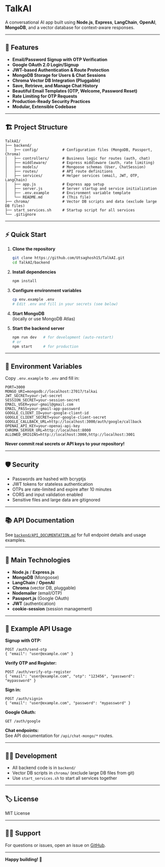 # TalkAI

A conversational AI app built using **Node.js**, **Express**, **LangChain**, **OpenAI**, **MongoDB**, and a vector database for context-aware responses.

---

## 🚀 Features

- **Email/Password Signup with OTP Verification**
- **Google OAuth 2.0 Login/Signup**
- **JWT-based Authentication & Route Protection**
- **MongoDB Storage for Users & Chat Sessions**
- **Chroma Vector DB Integration (Pluggable)**
- **Save, Retrieve, and Manage Chat History**
- **Beautiful Email Templates (OTP, Welcome, Password Reset)**
- **Rate Limiting for OTP Requests**
- **Production-Ready Security Practices**
- **Modular, Extensible Codebase**

---

## 🏗️ Project Structure

```
TalkAI/
├── backend/
│   ├── config/           # Configuration files (MongoDB, Passport, Chroma)
│   ├── controllers/      # Business logic for routes (auth, chat)
│   ├── middleware/       # Express middleware (auth, rate limiting)
│   ├── models/           # Mongoose schemas (User, ChatSession)
│   ├── routes/           # API route definitions
│   ├── services/         # Helper services (email, JWT, OTP, LangChain)
│   ├── app.js            # Express app setup
│   ├── server.js         # Server startup and service initialization
│   ├── .env.example      # Environment variable template
│   └── README.md         # (This file)
├── chroma/               # Vector DB scripts and data (exclude large DB files)
├── start_services.sh     # Startup script for all services
└── .gitignore
```

---

## ⚡ Quick Start

1. **Clone the repository**
   ```bash
   git clone https://github.com/Utsaghosh15/TalkAI.git
   cd TalkAI/backend
   ```

2. **Install dependencies**
   ```bash
   npm install
   ```

3. **Configure environment variables**
   ```bash
   cp env.example .env
   # Edit .env and fill in your secrets (see below)
   ```

4. **Start MongoDB**  
   (locally or use MongoDB Atlas)

5. **Start the backend server**
   ```bash
   npm run dev   # for development (auto-restart)
   # or
   npm start     # for production
   ```

---

## 🔑 Environment Variables

Copy `.env.example` to `.env` and fill in:

```env
PORT=3000
MONGO_URI=mongodb://localhost:27017/talkai
JWT_SECRET=your-jwt-secret
SESSION_SECRET=your-session-secret
EMAIL_USER=your-gmail@gmail.com
EMAIL_PASS=your-gmail-app-password
GOOGLE_CLIENT_ID=your-google-client-id
GOOGLE_CLIENT_SECRET=your-google-client-secret
GOOGLE_CALLBACK_URL=http://localhost:3000/auth/google/callback
OPENAI_API_KEY=your-openai-api-key
CHROMA_SERVER_URL=http://localhost:8000
ALLOWED_ORIGINS=http://localhost:3000,http://localhost:3001
```

**Never commit real secrets or API keys to your repository!**

---

## 🛡️ Security

- Passwords are hashed with bcryptjs
- JWT tokens for stateless authentication
- OTPs are rate-limited and expire after 10 minutes
- CORS and input validation enabled
- Sensitive files and large data are gitignored

---

## 📚 API Documentation

See [`backend/API_DOCUMENTATION.md`](backend/API_DOCUMENTATION.md) for full endpoint details and usage examples.

---

## 🧩 Main Technologies

- **Node.js** / **Express.js**
- **MongoDB** (Mongoose)
- **LangChain** / **OpenAI**
- **Chroma** (vector DB, pluggable)
- **Nodemailer** (email/OTP)
- **Passport.js** (Google OAuth)
- **JWT** (authentication)
- **cookie-session** (session management)

---

## 📝 Example API Usage

**Signup with OTP:**
```http
POST /auth/send-otp
{ "email": "user@example.com" }
```
**Verify OTP and Register:**
```http
POST /auth/verify-otp-register
{ "email": "user@example.com", "otp": "123456", "password": "mypassword" }
```
**Sign in:**
```http
POST /auth/signin
{ "email": "user@example.com", "password": "mypassword" }
```
**Google OAuth:**
```
GET /auth/google
```
**Chat endpoints:**  
See API documentation for `/api/chat-mongo/*` routes.

---

## 🧑‍💻 Development

- All backend code is in `backend/`
- Vector DB scripts in `chroma/` (exclude large DB files from git)
- Use `start_services.sh` to start all services together

---

## 🏷️ License

MIT License

---

## 🙋‍♂️ Support

For questions or issues, open an issue on [GitHub](https://github.com/Utsaghosh15/TalkAI).

---

**Happy building! 🚀**
